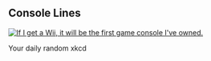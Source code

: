 ## Console Lines
[![If I get a Wii, it will be the first game console I've owned.](https://imgs.xkcd.com/comics/console_lines.png)](https://xkcd.com/186/ "If I get a Wii, it will be the first game console I've owned.")

Your daily random xkcd
